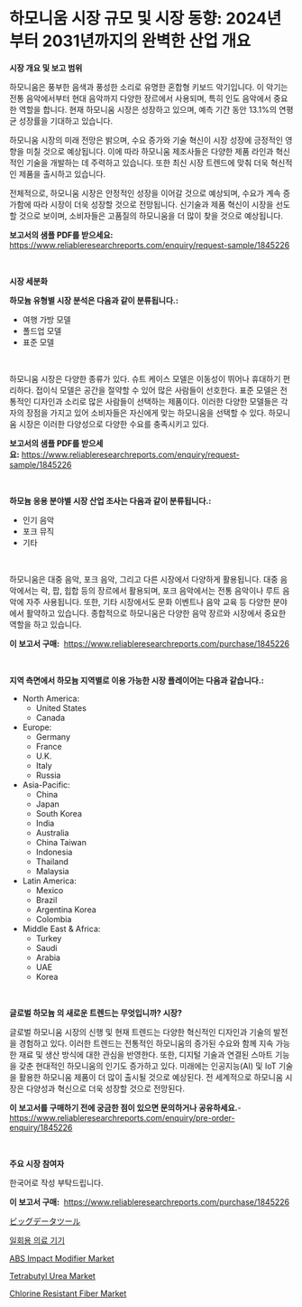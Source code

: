 <p><h1>하모니움 시장 규모 및 시장 동향: 2024년부터 2031년까지의 완벽한 산업 개요</h1></p><p><strong>시장 개요 및 보고 범위</strong></p>
<p><p>하모니움은 풍부한 음색과 풍성한 소리로 유명한 혼합형 키보드 악기입니다. 이 악기는 전통 음악에서부터 현대 음악까지 다양한 장르에서 사용되며, 특히 인도 음악에서 중요한 역할을 합니다. 현재 하모니움 시장은 성장하고 있으며, 예측 기간 동안 13.1%의 연평균 성장률을 기대하고 있습니다. </p><p>하모니움 시장의 미래 전망은 밝으며, 수요 증가와 기술 혁신이 시장 성장에 긍정적인 영향을 미칠 것으로 예상됩니다. 이에 따라 하모니움 제조사들은 다양한 제품 라인과 혁신적인 기술을 개발하는 데 주력하고 있습니다. 또한 최신 시장 트렌드에 맞춰 더욱 혁신적인 제품을 출시하고 있습니다.</p><p>전체적으로, 하모니움 시장은 안정적인 성장을 이어갈 것으로 예상되며, 수요가 계속 증가함에 따라 시장이 더욱 성장할 것으로 전망됩니다. 신기술과 제품 혁신이 시장을 선도할 것으로 보이며, 소비자들은 고품질의 하모니움을 더 많이 찾을 것으로 예상됩니다.</p></p>
<p><strong>보고서의 샘플 PDF를 받으세요:</strong> <a href="https://www.reliableresearchreports.com/enquiry/request-sample/1845226">https://www.reliableresearchreports.com/enquiry/request-sample/1845226</a></p>
<p>&nbsp;</p>
<p><strong>시장 세분화</strong></p>
<p><strong>하모늄 유형별 시장 분석은 다음과 같이 분류됩니다.:</strong></p>
<p><ul><li>여행 가방 모델</li><li>폴드업 모델</li><li>표준 모델</li></ul></p>
<p>&nbsp;</p>
<p><p>하모니움 시장은 다양한 종류가 있다. 슈트 케이스 모델은 이동성이 뛰어나 휴대하기 편리하다. 접이식 모델은 공간을 절약할 수 있어 많은 사람들이 선호한다. 표준 모델은 전통적인 디자인과 소리로 많은 사람들이 선택하는 제품이다. 이러한 다양한 모델들은 각자의 장점을 가지고 있어 소비자들은 자신에게 맞는 하모니움을 선택할 수 있다. 하모니움 시장은 이러한 다양성으로 다양한 수요를 충족시키고 있다.</p></p>
<p><strong>보고서의 샘플 PDF를 받으세요:</strong>&nbsp;<a href="https://www.reliableresearchreports.com/enquiry/request-sample/1845226">https://www.reliableresearchreports.com/enquiry/request-sample/1845226</a></p>
<p>&nbsp;</p>
<p><strong> 하모늄 응용 분야별 시장 산업 조사는 다음과 같이 분류됩니다.:</strong></p>
<p><ul><li>인기 음악</li><li>포크 뮤직</li><li>기타</li></ul></p>
<p>&nbsp;</p>
<p><p>하모니움은 대중 음악, 포크 음악, 그리고 다른 시장에서 다양하게 활용됩니다. 대중 음악에서는 락, 팝, 힙합 등의 장르에서 활용되며, 포크 음악에서는 전통 음악이나 루트 음악에 자주 사용됩니다. 또한, 기타 시장에서도 문화 이벤트나 음악 교육 등 다양한 분야에서 활약하고 있습니다. 종합적으로 하모니움은 다양한 음악 장르와 시장에서 중요한 역할을 하고 있습니다.</p></p>
<p><strong>이 보고서 구매:</strong>&nbsp; <a href="https://www.reliableresearchreports.com/purchase/1845226">https://www.reliableresearchreports.com/purchase/1845226</a></p>
<p>&nbsp;</p>
<p><strong>지역 측면에서 하모늄 지역별로 이용 가능한 시장 플레이어는 다음과 같습니다.:</strong></p>
<p><ul>
    <li>
        North America:
        <ul>
            <li>United States</li>
            <li>Canada</li>
        </ul>
    </li>
    <li>
        Europe:
        <ul>
            <li>Germany</li>
            <li>France</li>
            <li>U.K.</li>
            <li>Italy</li>
            <li>Russia</li>
        </ul>
    </li>
    <li>
        Asia-Pacific:
        <ul>
            <li>China</li>
            <li>Japan</li>
            <li>South Korea</li>
            <li>India</li>
            <li>Australia</li>
            <li>China Taiwan</li>
            <li>Indonesia</li>
            <li>Thailand</li>
            <li>Malaysia</li>
        </ul>
    </li>
    <li>
        Latin America:
        <ul>
            <li>Mexico</li>
            <li>Brazil</li>
            <li>Argentina Korea</li>
            <li>Colombia</li>
        </ul>
    </li>
    <li>
        Middle East & Africa:
        <ul>
            <li>Turkey</li>
            <li>Saudi</li>
            <li>Arabia</li>
            <li>UAE</li>
            <li>Korea</li>
        </ul>
    </li>
    </ul></p>
<p>&nbsp;</p>
<p><strong>글로벌 하모늄 의 새로운 트렌드는 무엇입니까? 시장?</strong></p>
<p><p>글로벌 하모니움 시장의 신행 및 현재 트렌드는 다양한 혁신적인 디자인과 기술의 발전을 경험하고 있다. 이러한 트렌드는 전통적인 하모니움의 증가된 수요와 함께 지속 가능한 재료 및 생산 방식에 대한 관심을 반영한다. 또한, 디지털 기술과 연결된 스마트 기능을 갖춘 현대적인 하모니움의 인기도 증가하고 있다. 미래에는 인공지능(AI) 및 IoT 기술을 활용한 하모니움 제품이 더 많이 출시될 것으로 예상된다. 전 세계적으로 하모니움 시장은 다양성과 혁신으로 더욱 성장할 것으로 전망된다.</p></p>
<p><strong>이 보고서를 구매하기 전에 궁금한 점이 있으면 문의하거나 공유하세요.</strong>- <a href="https://www.reliableresearchreports.com/enquiry/pre-order-enquiry/1845226">https://www.reliableresearchreports.com/enquiry/pre-order-enquiry/1845226</a></p>
<p>&nbsp;</p>
<p><strong>주요 시장 참여자</strong></p>
<p><p>한국어로 작성 부탁드립니다.</p></p>
<p><strong>이 보고서 구매:</strong>&nbsp;&nbsp;<a href="https://www.reliableresearchreports.com/purchase/1845226">https://www.reliableresearchreports.com/purchase/1845226</a></p>
<p><p><a href="https://medium.com/@nikolaskirlin2023/%E3%83%93%E3%83%83%E3%82%B0%E3%83%87%E3%83%BC%E3%82%BF%E3%83%84%E3%83%BC%E3%83%AB%E5%B8%82%E5%A0%B4-%E5%B8%82%E5%A0%B4%E3%81%AEcagr-%E5%B8%82%E5%A0%B4%E3%83%88%E3%83%AC%E3%83%B3%E3%83%89-%E6%88%90%E9%95%B7%E6%88%A6%E7%95%A5%E3%81%AB%E9%96%A2%E3%81%99%E3%82%8B%E6%B4%9E%E5%AF%9F-212f38f433eb">ビッグデータツール</a></p><p><a href="https://github.com/vss5505pa7z1p/Market-Research-Report-List-1/blob/main/9653752186208.md">일회용 의료 기기</a></p><p><a href="https://issuu.com/reportprime-2/docs/abs-impact-modifier-market-size-2030.pptx">ABS Impact Modifier Market</a></p><p><a href="https://view.publitas.com/reportprime-1/tetrabutyl-urea-market-size-furnishes-valuable-information-encompassing-market-share-market-trends-and-projections-spanning-from-2024-to-2031/">Tetrabutyl Urea Market</a></p><p><a href="https://issuu.com/reportprime-2/docs/chlorine-resistant-fiber-market-size-2030.pptx">Chlorine Resistant Fiber Market</a></p></p>
